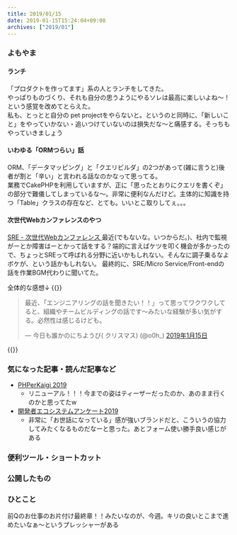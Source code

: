```yaml
---
title: 2019/01/15
date: 2019-01-15T15:24:04+09:00
archives: ["2019/01"]
---
```

### よもやま
#### ランチ
「プロダクトを作ってます」系の人とランチをしてきた。  
やっぱりものづくり、それも自分の思うようにやるソレは最高に楽しいよね〜！という感覚を改めてとらえた。  
私も、とっとと自分の pet projectをやらないと。というのと同時に、「新しいこと」をやっていかない・追いつけていないのは損失だな〜と痛感する。そっちもやっていきましょう

#### いわゆる「ORMつらい」話
ORM、「データマッピング」と「クエリビルダ」の2つがあって(雑に言うと)後者が割と「辛い」と言われる話なのかなって思ってる。  
業務でCakePHPを利用していますが、正に「思ったとおりにクエリを書くぞ」の部分で難儀してしまっているな〜。非常に便利なんだけど。主体的に知識を持つ「Table」クラスの存在など、とても。いいとこ取りしてぇ。。。

#### 次世代Webカンファレンスのやつ
[SRE \- 次世代Webカンファレンス ](https://www.youtube.com/watch?v=HR1pcyQ_i3I)
最近(でもないな。いつからだ。)、社内で監視がーとか障害はーとかって話をする？端的に言えばケツを叩く機会が多かったので、ちょっとSREって呼ばれる分野に近いかもしれない。そんなに調子乗るなよボケが、という話かもしれない。
最終的に、SRE/Micro Service/Front-endの話を作業BGM代わりに聞いてた。

全体的な感想↓
{{<html>}}
<blockquote class="twitter-tweet" data-lang="ja"><p lang="ja" dir="ltr">最近、「エンジニアリングの話を聞きたい！！」って思ってワクワクしてると、組織やチームビルディングの話です〜みたいな経験が多い気がする。必然性は感じるけども。</p>&mdash; 今日も誰かのにちようび( クリスマス) (@o0h_) <a href="https://twitter.com/o0h_/status/1085074717852069889?ref_src=twsrc%5Etfw">2019年1月15日</a></blockquote>
<script async src="https://platform.twitter.com/widgets.js" charset="utf-8"></script>
{{</html>}}

### 気になった記事・読んだ記事など
* [PHPerKaigi 2019](https://phperkaigi.jp/2019/)
    * リニューアル！！！今までの姿はティーザーだったのか、あのまま行くのかと思ってたw
* [開発者エコシステムアンケート2019](https://surveys.jetbrains.com/s3/sh-developer-ecosystem-survey-2019) 
    * 非常に「お世話になっている」感が強いブランドだと、こういうの協力してみたくなるものだなーと思った。あとフォーム使い勝手良い感じがある

### 便利ツール・ショートカット

### 公開したもの

### ひとこと
前Qのお仕事のお片付け最終章！！みたいなのが、今週。キリの良いとこまで進めたいなぁ〜というプレッシャーがある